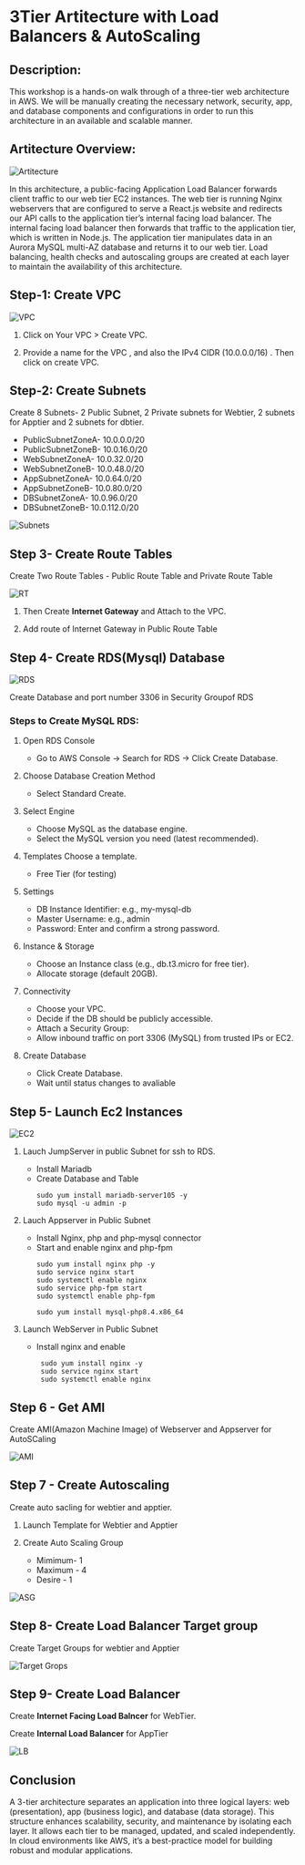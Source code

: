 # 3Tier Artitecture with Load Balancers & AutoScaling

## Description: 
This workshop is a hands-on walk through of a three-tier web architecture in AWS. We will be manually creating the necessary network, security, app, and database components and configurations in order to run this architecture in an available and scalable manner.

## Artitecture Overview:
![Artitecture](./images/3-Tier%20Arti%20Flowchart.png)

 In this architecture, a public-facing Application Load Balancer forwards client traffic to our web tier EC2 instances. The web tier is running Nginx webservers that are configured to serve a React.js website and redirects our API calls to the application tier’s internal facing load balancer. The internal facing load balancer then forwards that traffic to the application tier, which is written in Node.js. The application tier manipulates data in an Aurora MySQL multi-AZ database and returns it to our web tier. Load balancing, health checks and autoscaling groups are created at each layer to maintain the availability of this architecture.

 ## Step-1: Create VPC
 ![VPC](./images/VPC.webp)

 1. Click on Your VPC > Create VPC.

 2. Provide a name for the VPC , and also the IPv4 CIDR (10.0.0.0/16) . Then click on create VPC.

 ## Step-2: Create Subnets

Create 8 Subnets- 2 Public Subnet, 2 Private subnets for Webtier, 2 subnets for Apptier and 2 subnets for dbtier.

* PublicSubnetZoneA- 10.0.0.0/20
* PublicSubnetZoneB- 10.0.16.0/20
* WebSubnetZoneA-    10.0.32.0/20
* WebSubnetZoneB-    10.0.48.0/20
* AppSubnetZoneA-    10.0.64.0/20
* AppSubnetZoneB-    10.0.80.0/20
* DBSubnetZoneA-     10.0.96.0/20
* DBSubnetZoneB-     10.0.112.0/20

![Subnets](./images/Screenshot%20(20).png)

## Step 3- Create Route Tables

Create Two Route Tables - Public Route Table and Private Route Table

![RT](./images/Screenshot%20(21).png)

1. Then Create **Internet Gateway** and Attach to the VPC.

2. Add route of Internet Gateway in Public Route Table

## Step 4- Create RDS(Mysql) Database
![RDS](./images/database.webp)

Create Database and port number 3306 in Security Groupof RDS

### Steps to Create MySQL RDS:
1. Open RDS Console
   *  Go to AWS Console → Search for RDS → Click Create Database.

2. Choose Database Creation Method
   * Select Standard Create.

3. Select Engine
   * Choose MySQL as the database engine.
   * Select the MySQL version you need (latest recommended).

4. Templates
Choose a template.
   * Free Tier (for testing)

5. Settings
   * DB Instance Identifier: e.g., my-mysql-db
   * Master Username: e.g., admin
   * Password: Enter and confirm a strong password.

6. Instance & Storage
   * Choose an Instance class (e.g., db.t3.micro for free tier).
   * Allocate storage (default 20GB).

7. Connectivity
   * Choose your VPC.
   * Decide if the DB should be publicly accessible.
   * Attach a Security Group:
   * Allow inbound traffic on port 3306 (MySQL) from trusted IPs or EC2.

10. Create Database
    * Click Create Database.
    * Wait until status changes to avaliable

## Step 5- Launch Ec2 Instances

![EC2](/images/Screenshot%20(27).png)  

1. Lauch JumpServer in public Subnet for ssh to RDS.
   * Install Mariadb
   * Create Database and Table
     ```
     sudo yum install mariadb-server105 -y
     sudo mysql -u admin -p
     ```

2. Lauch Appserver in Public Subnet
   * Install Nginx, php and php-mysql connector
   * Start and enable nginx and php-fpm
     ```
     sudo yum install nginx php -y
     sudo service nginx start
     sudo systemctl enable nginx
     sudo service php-fpm start
     sudo systemctl enable php-fpm

     sudo yum install mysql-php8.4.x86_64
     
     ```

 3. Launch WebServer in Public Subnet 
    * Install nginx and enable
      ```
       sudo yum install nginx -y
       sudo service nginx start
       sudo systemctl enable nginx
      ```

## Step 6 - Get AMI
Create AMI(Amazon Machine Image) of Webserver and Appserver for AutoSCaling

![AMI](./images/Screenshot%20(26).png)

## Step 7 - Create Autoscaling
Create auto sacling for webtier and apptier.

1. Launch Template for Webtier and Apptier

2. Create Auto Scaling Group
   * Mimimum- 1
   * Maximum - 4
   * Desire - 1

![ASG](./images/Screenshot%20(22).png)   

## Step 8- Create Load Balancer Target group

Create Target Groups for webtier and Apptier

![Target Grops](./images/Screenshot%20(24).png)

## Step 9- Create Load Balancer
Create __Internet Facing Load Balncer__ for WebTier.

Create __Internal Load Balancer__ for AppTier

![LB](./images/Screenshot%20(23).png)

## Conclusion

A 3-tier architecture separates an application into three logical layers: web (presentation), app (business logic), and database (data storage). This structure enhances scalability, security, and maintenance by isolating each layer. It allows each tier to be managed, updated, and scaled independently. In cloud environments like AWS, it’s a best-practice model for building robust and modular applications.

